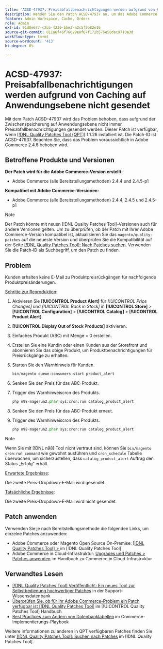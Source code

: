 ```yaml
---
title: 'ACSD-47937: Preisabfallbenachrichtigungen werden aufgrund von Caching auf Anwendungsebene nicht gesendet'
description: Wenden Sie den Patch ACSD-47937 an, um das Adobe Commerce-Problem zu beheben, bei dem aufgrund des Caching auf Anwendungsebene nicht immer Preisabfallbenachrichtigungen gesendet werden.
feature: Admin Workspace, Cache, Orders
role: Admin
exl-id: 91d8e677-c2bb-4230-bbe3-a2c5f9b82e16
source-git-commit: 011a6f46f76029eaf67f172b576e58dac9710a3d
workflow-type: tm+mt
source-wordcount: '413'
ht-degree: 0%

---
```


# ACSD-47937: Preisabfallbenachrichtigungen werden aufgrund von Caching auf Anwendungsebene nicht gesendet

Mit dem Patch ACSD-47937 wird das Problem behoben, dass aufgrund der Zwischenspeicherung auf Anwendungsebene nicht immer Preisabfallbenachrichtigungen gesendet werden. Dieser Patch ist verfügbar, wenn [[!DNL Quality Patches Tool (QPT)]](https://experienceleague.adobe.com/de/docs/commerce-operations/tools/quality-patches-tool/quality-patches-tool-to-self-serve-quality-patches) 1.1.26 installiert ist. Die Patch-ID ist ACSD-47937. Beachten Sie, dass das Problem voraussichtlich in Adobe Commerce 2.4.6 behoben wird.

## Betroffene Produkte und Versionen

**Der Patch wird für die Adobe Commerce-Version erstellt:**

* Adobe Commerce (alle Bereitstellungsmethoden) 2.4.4 und 2.4.5-p1

**Kompatibel mit Adobe Commerce-Versionen:**

* Adobe Commerce (alle Bereitstellungsmethoden) 2.4.4, 2.4.5 und 2.4.5-p1

>[!NOTE]
>
>Der Patch könnte mit neuen [!DNL Quality Patches Tool]-Versionen auch für andere Versionen gelten. Um zu überprüfen, ob der Patch mit Ihrer Adobe Commerce-Version kompatibel ist, aktualisieren Sie das `magento/quality-patches` auf die neueste Version und überprüfen Sie die Kompatibilität auf der Seite [[!DNL Quality Patches Tool]: Nach Patches suchen](https://experienceleague.adobe.com/tools/commerce-quality-patches/index.html?lang=de). Verwenden Sie die Patch-ID als Suchbegriff, um den Patch zu finden.

## Problem

Kunden erhalten keine E-Mail zu Produktpreisrückgängen für nachfolgende Produktpreisänderungen.

<u>Schritte zur Reproduktion</u>:

1. Aktivieren Sie **[!UICONTROL Product Alert]** für *[!UICONTROL Price Changes]* und *[!UICONTROL Back in Stock]* in **[!UICONTROL Store]** > **[!UICONTROL Configuration]** > **[!UICONTROL Catalog]** > **[!UICONTROL Product Alert]**.
1. **[!UICONTROL Display Out of Stock Products]** aktivieren.
1. Einfaches Produkt (ABC) mit Menge = 0 erstellen.
1. Erstellen Sie eine Kundin oder einen Kunden aus der Storefront und abonnieren Sie das obige Produkt, um Produktbenachrichtigungen für Preisrückgänge zu erhalten.
1. Starten Sie den Warnhinweis für Kunden.

   ```PHP
   bin/magento queue:consumers:start product_alert
   ```

1. Senken Sie den Preis für das ABC-Produkt.
1. Trigger des Warnhinweiscron des Produkts.

   ```PHP
   php n98-magerun2.phar sys:cron:run catalog_product_alert
   ```

1. Senken Sie den Preis für das ABC-Produkt erneut.
1. Trigger des Warnhinweiscron des Produkts.

   ```PHP
   php n98-magerun2.phar sys:cron:run catalog_product_alert
   ```

>[!NOTE]
>
>Wenn Sie mit [!DNL n98] Tool nicht vertraut sind, können Sie `bin/magento cron:run command` wie gewohnt ausführen und `cron_schedule` Tabelle überwachen, um sicherzustellen, dass `catalog_product_alert` Auftrag den Status „Erfolg“ erhält.

<u>Erwartete Ergebnisse</u>:

Die zweite Preis-Dropdown-E-Mail wird gesendet.

<u>Tatsächliche Ergebnisse</u>:

Die zweite Preis-Dropdown-E-Mail wird nicht gesendet.

## Patch anwenden

Verwenden Sie je nach Bereitstellungsmethode die folgenden Links, um einzelne Patches anzuwenden:

* Adobe Commerce oder Magento Open Source On-Premise: [[!DNL Quality Patches Tool] > ](/help/tools/quality-patches-tool/usage.md) im [!DNL Quality Patches Tool]
* Adobe Commerce in Cloud-Infrastruktur: [Upgrades und Patches > Patches anwenden](https://experienceleague.adobe.com/docs/commerce-cloud-service/user-guide/develop/upgrade/apply-patches.html?lang=de) im Handbuch zu Commerce in Cloud-Infrastruktur

## Verwandtes Lesen

* [[!DNL Quality Patches Tool] Veröffentlicht: Ein neues Tool zur Selbstbedienung hochwertiger Patches](https://experienceleague.adobe.com/de/docs/commerce-operations/tools/quality-patches-tool/quality-patches-tool-to-self-serve-quality-patches) in der Support-Wissensdatenbank
* [Überprüfen Sie, ob für Ihr Adobe Commerce-Problem ein Patch verfügbar ist [!DNL Quality Patches Tool]](/help/tools/quality-patches-tool/patches-available-in-qpt/check-patch-for-magento-issue-with-magento-quality-patches.md) im [!UICONTROL Quality Patches Tool] Handbuch
* [Best Practices zum Ändern von Datenbanktabellen](https://experienceleague.adobe.com/de/docs/commerce-operations/implementation-playbook/best-practices/development/modifying-core-and-third-party-tables#why-adobe-recommends-avoiding-modifications) im Commerce-Implementierungs-Playbook


Weitere Informationen zu anderen in QPT verfügbaren Patches finden Sie unter [[!DNL Quality Patches Tool]: Suchen nach Patches](https://experienceleague.adobe.com/tools/commerce-quality-patches/index.html?lang=de) im [!DNL Quality Patches Tool].
